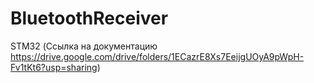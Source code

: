 # BluetoothReceiver
STM32 (Ссылка на документацию https://drive.google.com/drive/folders/1ECazrE8Xs7EeijgUOyA9pWpH-Fv1tKt6?usp=sharing)
